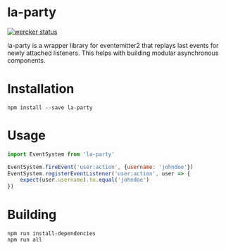 # la-party
[![wercker status](https://app.wercker.com/status/8db7108b4d5c5d549db6121478af9c3d/s "wercker status")](https://app.wercker.com/project/bykey/8db7108b4d5c5d549db6121478af9c3d)

la-party is a wrapper library for eventemitter2 that replays last events for newly attached listeners.
This helps with building modular asynchronous components.

# Installation

`npm install --save la-party`

# Usage

```javascript
import EventSystem from 'la-party'

EventSystem.fireEvent('user:action', {username: 'johndoe'})
EventSystem.registerEventListener('user:action', user => {
    expect(user.username).to.equal('johndoe')
})

```


# Building

```
npm run install-dependencies
npm run all
```
